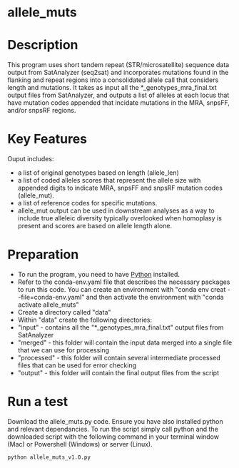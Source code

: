 # allele_muts

# Description
This program uses short tandem repeat (STR/microsatellite) sequence data output from SatAnalyzer (seq2sat) and incorporates mutations found in the flanking and repeat regions into a consolidated allele call that considers length and mutations. It takes as input all the *_genotypes_mra_final.txt output files from SatAnalyzer, and outputs a list of alleles at each locus that have mutation codes appended that incidate mutations in the MRA, snpsFF, and/or snpsRF regions. 

# Key Features
Ouput includes:
* a list of original genotypes based on length (allele_len)
* a list of coded alleles scores that represent the allele size with appended digits to indicate MRA, snpsFF and snpsRF mutation codes (allele_mut).
* a list of reference codes for specific mutations.
* allele_mut output can be used in downstream analyses as a way to include true alleleic diversity typically overlooked when homoplasy is present and scores are based on allele length alone.

# Preparation
* To run the program, you need to have [Python](https://www.python.org/downloads/) installed.
* Refer to the conda-env.yaml file that describes the necessary packages to run this code. You can create an environment with "conda env creat --file=conda-env.yaml" and then activate the environment with "conda activate allele_muts" 
* Create a directory called "data"
* Within "data" create the following directories:
*    "input" - contains all the "*_genotypes_mra_final.txt" output files from SatAnalyzer
*    "merged" - this folder will contain the input data merged into a single file that we can use for processing 
*    "processed" - this folder will contain several intermediate processed files that can be used for error checking
*    "output" - this folder will contain the final output files from the script

# Run a test
Download the allele_muts.py code. Ensure you have also installed python and relevant dependancies. To run the script simply call python and the downloaded script with the following command in your terminal window (Mac) or Powershell (Windows) or server (Linux).

`python allele_muts_v1.0.py`
